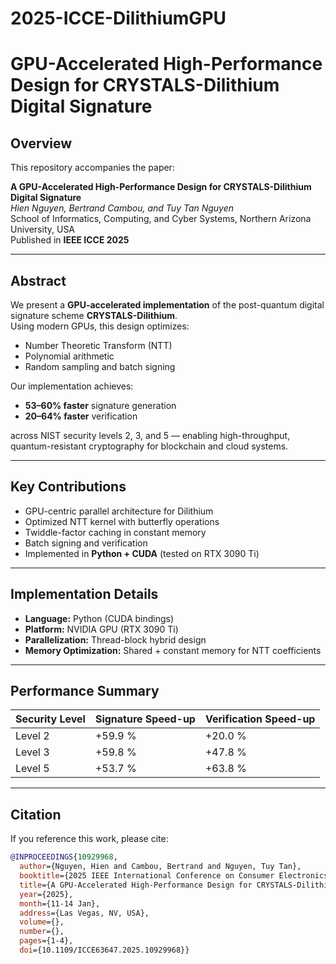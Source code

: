 # 2025-ICCE-DilithiumGPU

# GPU-Accelerated High-Performance Design for CRYSTALS-Dilithium Digital Signature

## Overview
This repository accompanies the paper:

**A GPU-Accelerated High-Performance Design for CRYSTALS-Dilithium Digital Signature**  
*Hien Nguyen, Bertrand Cambou, and Tuy Tan Nguyen*  
School of Informatics, Computing, and Cyber Systems, Northern Arizona University, USA  
Published in **IEEE ICCE 2025**

---

## Abstract
We present a **GPU-accelerated implementation** of the post-quantum digital signature scheme **CRYSTALS-Dilithium**.  
Using modern GPUs, this design optimizes:
- Number Theoretic Transform (NTT)
- Polynomial arithmetic
- Random sampling and batch signing

Our implementation achieves:
- **53–60% faster** signature generation  
- **20–64% faster** verification  

across NIST security levels 2, 3, and 5 — enabling high-throughput, quantum-resistant cryptography for blockchain and cloud systems.

---

## Key Contributions
- GPU-centric parallel architecture for Dilithium
- Optimized NTT kernel with butterfly operations
- Twiddle-factor caching in constant memory
- Batch signing and verification
- Implemented in **Python + CUDA** (tested on RTX 3090 Ti)

---

## Implementation Details
- **Language:** Python (CUDA bindings)
- **Platform:** NVIDIA GPU (RTX 3090 Ti)
- **Parallelization:** Thread-block hybrid design
- **Memory Optimization:** Shared + constant memory for NTT coefficients

---

## Performance Summary

| Security Level | Signature Speed-up | Verification Speed-up |
|----------------|--------------------|------------------------|
| Level 2        | +59.9 %            | +20.0 %                |
| Level 3        | +59.8 %            | +47.8 %                |
| Level 5        | +53.7 %            | +63.8 %                |

---

## Citation
If you reference this work, please cite:

```bibtex
@INPROCEEDINGS{10929968,
  author={Nguyen, Hien and Cambou, Bertrand and Nguyen, Tuy Tan},
  booktitle={2025 IEEE International Conference on Consumer Electronics (ICCE)}, 
  title={A GPU-Accelerated High-Performance Design for CRYSTALS-Dilithium Digital Signature}, 
  year={2025},
  month={11-14 Jan},
  address={Las Vegas, NV, USA},
  volume={},
  number={},
  pages={1-4},
  doi={10.1109/ICCE63647.2025.10929968}}

